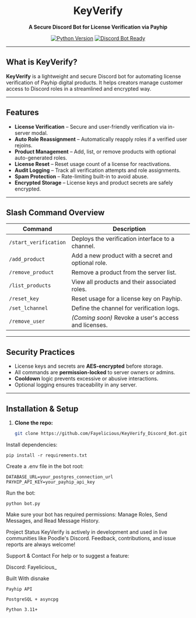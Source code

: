 <div align="center">
  <h1> KeyVerify</h1>
  <p><strong>A Secure Discord Bot for License Verification via Payhip</strong></p>

  <p>
    <a href="https://www.python.org/downloads/"><img src="https://img.shields.io/badge/Python-3.11+-blue.svg" alt="Python Version"></a>
    <a href="https://discord.com"><img src="https://img.shields.io/badge/Discord-Bot%20Ready-7289DA?logo=discord" alt="Discord Bot Ready"></a>
  </p>
</div>

---

##  What is KeyVerify?

**KeyVerify** is a lightweight and secure Discord bot for automating license verification of Payhip digital products. It helps creators manage customer access to Discord roles in a streamlined and encrypted way.

---

##  Features

- **License Verification** – Secure and user-friendly verification via in-server modal.
- **Auto Role Reassignment** – Automatically reapply roles if a verified user rejoins.
- **Product Management** – Add, list, or remove products with optional auto-generated roles.
- **License Reset** – Reset usage count of a license for reactivations.
- **Audit Logging** – Track all verification attempts and role assignments.
- **Spam Protection** – Rate-limiting built-in to avoid abuse.
- **Encrypted Storage** – License keys and product secrets are safely encrypted.

---

##  Slash Command Overview

| Command             | Description                                                             |
|---------------------|-------------------------------------------------------------------------|
| `/start_verification` | Deploys the verification interface to a channel.                       |
| `/add_product`        | Add a new product with a secret and optional role.                     |
| `/remove_product`     | Remove a product from the server list.                                 |
| `/list_products`      | View all products and their associated roles.                          |
| `/reset_key`          | Reset usage for a license key on Payhip.                               |
| `/set_lchannel`       | Define the channel for verification logs.                              |
| `/remove_user`        | *(Coming soon)* Revoke a user's access and licenses.                   |

---

##  Security Practices

-  License keys and secrets are **AES-encrypted** before storage.
-  All commands are **permission-locked** to server owners or admins.
-  **Cooldown** logic prevents excessive or abusive interactions.
-  Optional logging ensures traceability in any server.

---

##  Installation & Setup

1. **Clone the repo:**
   ```bash
   git clone https://github.com/Fayelicious/KeyVerify_Discord_Bot.git

Install dependencies:

    pip install -r requirements.txt

Create a .env file in the bot root:

    DATABASE_URL=your_postgres_connection_url
    PAYHIP_API_KEY=your_payhip_api_key

Run the bot:

    python bot.py

Make sure your bot has required permissions: Manage Roles, Send Messages, and Read Message History.

Project Status
KeyVerify is actively in development and used in live communities like Poodle's Discord. Feedback, contributions, and issue reports are always welcome!

Support & Contact
For help or to suggest a feature:

Discord: Fayelicious_    


Built With
    disnake

    Payhip API

    PostgreSQL + asyncpg

    Python 3.11+
